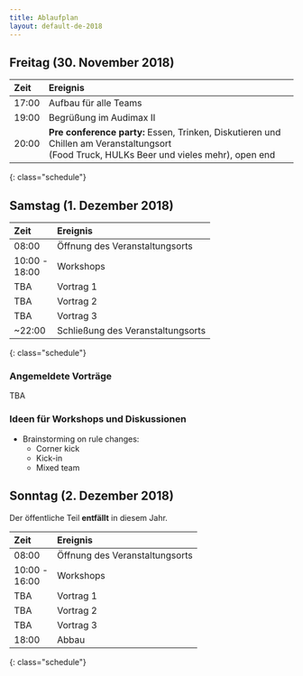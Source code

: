```yaml
---
title: Ablaufplan
layout: default-de-2018
---
```


## Freitag (30. November 2018)

| Zeit   | Ereignis                                |
|:-------|:----------------------------------------|
| 17:00  | Aufbau für alle Teams                   |
| 19:00  | Begrüßung im Audimax II                 |
| 20:00  | **Pre conference party:** Essen, Trinken, Diskutieren und Chillen am Veranstaltungsort<br>(Food Truck, HULKs Beer und vieles mehr), open end |
{: class="schedule"}

## Samstag (1. Dezember 2018)

| Zeit             | Ereignis                          |
|:-----------------|:----------------------------------|
| 08:00            | Öffnung des Veranstaltungsorts    |
| 10:00 -<br>18:00 | Workshops                         |
| TBA              | Vortrag 1                         |
| TBA              | Vortrag 2                         |
| TBA              | Vortrag 3                         |
| ~22:00           | Schließung des Veranstaltungsorts |
{: class="schedule"}

### Angemeldete Vorträge

TBA

### Ideen für Workshops und Diskussionen  

- Brainstorming on rule changes:
  - Corner kick
  - Kick-in
  - Mixed team

## Sonntag (2. Dezember 2018)

Der öffentliche Teil **entfällt** in diesem Jahr.

| Zeit             | Ereignis                          |
|:-----------------|:----------------------------------|
| 08:00            | Öffnung des Veranstaltungsorts    |
| 10:00 -<br>16:00 | Workshops                         |
| TBA              | Vortrag 1                         |
| TBA              | Vortrag 2                         |
| TBA              | Vortrag 3                         |
| 18:00            | Abbau                             |
{: class="schedule"} 
